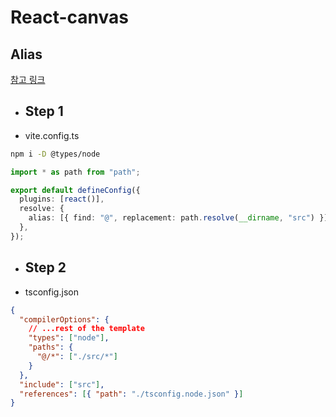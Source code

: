 # React-canvas

## Alias

[참고 링크](https://dev.to/avxkim/setup-path-aliases-w-react-vite-ts-poa)

- ## Step 1

- vite.config.ts

```bash
npm i -D @types/node
```

```ts
import * as path from "path";

export default defineConfig({
  plugins: [react()],
  resolve: {
    alias: [{ find: "@", replacement: path.resolve(__dirname, "src") }],
  },
});
```

- ## Step 2
- tsconfig.json

```json
{
  "compilerOptions": {
    // ...rest of the template
    "types": ["node"],
    "paths": {
      "@/*": ["./src/*"]
    }
  },
  "include": ["src"],
  "references": [{ "path": "./tsconfig.node.json" }]
}
```
